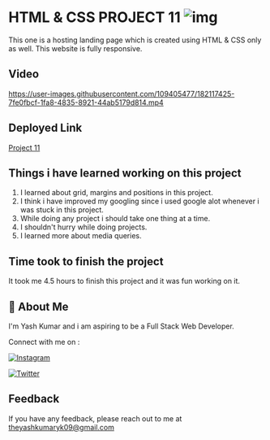 
# HTML & CSS PROJECT 11 ![img](https://img.shields.io/badge/PROJECT%2011-HTML%20%26%20CSS-orange)

This one is a hosting landing page which is created using HTML & CSS only as well. This website is fully responsive.
## Video




https://user-images.githubusercontent.com/109405477/182117425-7fe0fbcf-1fa8-4835-8921-44ab5179d814.mp4



## Deployed Link

[Project 11](https://projecteleven.netlify.app/)


## Things i have learned working on this project

1. I learned about grid, margins and positions in this project.
3. I think i have improved my googling since i used google alot whenever i was stuck in this project.
4. While doing any project i should take one thing at a time.
5. I shouldn't hurry while doing projects.
6. I learned more about media queries.

## Time took to finish the project

It took me 4.5 hours to finish this project and it was fun working on it.
## 🚀 About Me
I'm Yash Kumar and i am aspiring to be a Full Stack Web Developer.

Connect with me on :

[![Instagram](https://img.shields.io/badge/Instagram-%23E4405F.svg?style=for-the-badge&logo=Instagram&logoColor=white)](https://www.instagram.com/theyash_yk09/)

[![Twitter](https://img.shields.io/badge/Twitter-%231DA1F2.svg?style=for-the-badge&logo=Twitter&logoColor=white)](https://www.twitter.com/theyash_yk09/)

## Feedback

If you have any feedback, please reach out to me at theyashkumaryk09@gmail.com

